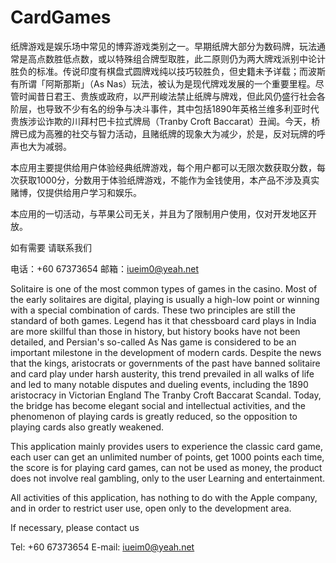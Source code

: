 # CardGames
纸牌游戏是娱乐场中常见的博弈游戏类别之一。早期纸牌大部分为数码牌，玩法通常是高点数胜低点数，或以特殊组合牌型取胜，此二原则仍为两大牌戏派别中论计胜负的标准。传说印度有棋盘式圆牌戏纯以技巧较胜负，但史籍未予详载；而波斯有所谓「阿斯那斯」（As Nas）玩法，被认为是现代牌戏发展的一个重要里程。尽管时闻昔日君王、贵族或政府，以严刑峻法禁止纸牌与牌戏，但此风仍盛行社会各阶层，也导致不少有名的纷争与决斗事件，其中包括1890年英格兰维多利亚时代贵族涉讼诈欺的川拜村巴卡拉式牌局（Tranby Croft Baccarat）丑闻。今天，桥牌已成为高雅的社交与智力活动，且赌纸牌的现象大为减少，於是，反对玩牌的呼声也大为减弱。

本应用主要提供给用户体验经典纸牌游戏，每个用户都可以无限次数获取分数，每次获取1000分，分数用于体验纸牌游戏，不能作为金钱使用，本产品不涉及真实赌博，仅提供给用户学习和娱乐。

本应用的一切活动，与苹果公司无关，并且为了限制用户使用，仅对开发地区开放。

如有需要 请联系我们

电话：+60 67373654
邮箱：iueim0@yeah.net

Solitaire is one of the most common types of games in the casino. Most of the early solitaires are digital, playing is usually a high-low point or winning with a special combination of cards. These two principles are still the standard of both games. Legend has it that chessboard card plays in India are more skillful than those in history, but history books have not been detailed, and Persian's so-called As Nas game is considered to be an important milestone in the development of modern cards. Despite the news that the kings, aristocrats or governments of the past have banned solitaire and card play under harsh austerity, this trend prevailed in all walks of life and led to many notable disputes and dueling events, including the 1890 aristocracy in Victorian England The Tranby Croft Baccarat Scandal. Today, the bridge has become elegant social and intellectual activities, and the phenomenon of playing cards is greatly reduced, so the opposition to playing cards also greatly weakened.

This application mainly provides users to experience the classic card game, each user can get an unlimited number of points, get 1000 points each time, the score is for playing card games, can not be used as money, the product does not involve real gambling, only to the user Learning and entertainment.

All activities of this application, has nothing to do with the Apple company, and in order to restrict user use, open only to the development area.

If necessary, please contact us

Tel: +60 67373654
E-mail: iueim0@yeah.net
